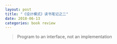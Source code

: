 ```yaml
---
layout: post
title: "《设计模式》读书笔记之二"
date: 2018-06-13
categories: book review
---
```


> Program to an interface, not an implementation
